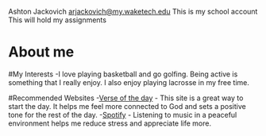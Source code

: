Ashton Jackovich arjackovich@my.waketech.edu
This is my school account
This will hold my assignments


# About me

#My Interests
-I love playing basketball and go golfing. Being active is something that I really enjoy. I also enjoy playing lacrosse in my free time.

#Recommended Websites
-[Verse of the day](https://www.verseoftheday.com/) - This site is a great way to start the day. It helps me feel more connected to God and sets a positive tone for the rest of the day.
-[Spotify](https://open.spotify.com/) - Listening to music in a peaceful environment helps me reduce stress and appreciate life more.
